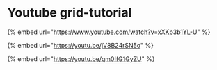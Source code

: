 # Youtube grid-tutorial

{% embed url="https://www.youtube.com/watch?v=xXKp3b1YL-U" %}

{% embed url="https://youtu.be/jV8B24rSN5o" %}

{% embed url="https://youtu.be/qm0IfG1GyZU" %}



